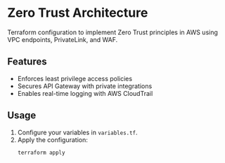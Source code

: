
# Zero Trust Architecture

Terraform configuration to implement Zero Trust principles in AWS using VPC endpoints, PrivateLink, and WAF.

## Features
- Enforces least privilege access policies
- Secures API Gateway with private integrations
- Enables real-time logging with AWS CloudTrail

## Usage
1. Configure your variables in `variables.tf`.
2. Apply the configuration:
   ```bash
   terraform apply
   ```
